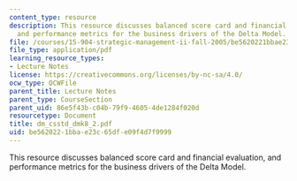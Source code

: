 ```yaml
---
content_type: resource
description: This resource discusses balanced score card and financial evaluation,
  and performance metrics for the business drivers of the Delta Model.
file: /courses/15-904-strategic-management-ii-fall-2005/be5620221bbae23c65dfe09f4d7f9999_dm_csstd_dmk8_2.pdf
file_type: application/pdf
learning_resource_types:
- Lecture Notes
license: https://creativecommons.org/licenses/by-nc-sa/4.0/
ocw_type: OCWFile
parent_title: Lecture Notes
parent_type: CourseSection
parent_uid: 86e5f43b-c04b-79f9-4605-4de1284f020d
resourcetype: Document
title: dm_csstd_dmk8_2.pdf
uid: be562022-1bba-e23c-65df-e09f4d7f9999
---
```

This resource discusses balanced score card and financial evaluation, and performance metrics for the business drivers of the Delta Model.